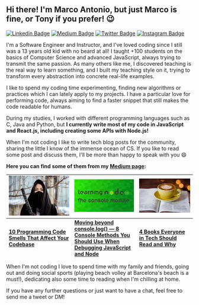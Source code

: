 ## Hi there! I'm Marco Antonio, but just Marco is fine, or Tony if you prefer! 😉

[![Linkedin Badge](https://img.shields.io/badge/-LinkedIn-0e76a8?style=flat-square&logo=Linkedin&logoColor=white)](https://www.linkedin.com/in/tonyghiani)
[![Medium Badge](https://img.shields.io/badge/medium-%2312100E.svg?&style=for-square&logo=medium&logoColor=white)](https://medium.com/@tonyghiani)
[![Twitter Badge](https://img.shields.io/badge/-Twitter-00acee?style=flat-square&logo=Twitter&logoColor=white)](https://twitter.com/tonyghiani)
[![Instagram Badge](https://img.shields.io/badge/-Instagram-e4405f?style=flat-square&logo=Instagram&logoColor=white)](https://www.instagram.com/tony_ghiani)

I'm a Software Engineer and Instructor, and I've loved coding since I still was a 13 years old kid with no beard at all!
I taught +100 students on the basics of Computer Science and advanced JavaScript, always trying to transmit the same passion. As many others like me, I discovered teaching is the real way to learn something, and I built my teaching style on it, trying to transform every abstraction into concrete real-life examples. 

I like to spend my coding time experimenting, finding new algorithms or practices which I can lately apply to my projects. I have a particular love for performing code, always aiming to find a faster snippet that still makes the code readable for humans.

During my studies, I worked with different programming languages such as C, Java and Python, but **I currently write most of my code in JavaScript and React.js, including creating some APIs with Node.js!**

When I'm not coding I like to write tech blog posts for the community, sharing the little I know of the immense ocean of CS. If you like to read some post and discuss them, I'll be more than happy to speak with you 😄

**Here you can find some of them from my [Medium page](https://medium.com/@marcoantonio.ghiani01):**

<div align="center">
  <table border="0" cellspacing="0" cellpadding="0">
    <tbody>
      <tr>
        <td>
          <a href="https://marcoghiani.com/blog/10-programming-code-smells-that-affect-your-codebase">
            <img
              alt="10 Programming Code Smells That Affect Your Codebase"
              src="https://github.com/marcoantonioghiani01/marcoantonioghiani01/raw/master/assets/programming-smells.jpeg"
            />
          </a>
        </td>
        <td>
          <a href="https://marcoghiani.com/blog/moving-beyond-console-log-8-console-methods-you-should-use-when-debugging-javascript-and-node">
            <img
              alt="Moving beyond console.log() — 8 Console Methods You Should Use When Debugging JavaScript and Node"
              src="https://github.com/marcoantonioghiani01/marcoantonioghiani01/raw/master/assets/learning-node.png"
            />
          </a>
        </td>
        <td>
          <a href="https://marcoghiani.com/blog/4-books-everyone-in-tech-should-read-and-why">
            <img
              alt="4 Books Everyone in Tech Should Read and Why"
              src="https://github.com/marcoantonioghiani01/marcoantonioghiani01/raw/master/assets/four-books.jpeg"
            />
          </a>
        </td>
      </tr>
    </tbody>
    <tfoot>
      <tr>
        <td>
          <strong><a href="https://levelup.gitconnected.com/10-programming-code-smells-that-affect-your-codebase-e66104e0341d">10 Programming Code Smells That Affect Your Codebase</a></strong>
        </td>
        <td>
          <strong><a href="https://levelup.gitconnected.com/moving-beyond-console-log-8-console-methods-you-should-use-when-debugging-javascript-and-node-25f6ac840ada?source=friends_link&sk=62597805243671cb9b96e54b052fde58">Moving beyond console.log() — 8 Console Methods You Should Use When Debugging JavaScript and Node</a></strong>
        </td>
        <td>
          <strong><a href="https://medium.com/better-programming/4-books-every-it-professional-should-read-and-why-b50628175372?source=friends_link&sk=70ee9016f1248f2d11a3977b24c9844f">4 Books Everyone in Tech Should Read and Why</a></strong>
        </td>
      </tr>
    </tfoot>
  </table>
</div>

When I'm not coding I love to spend time with my family and friends, going out and doing social sports (playing beach volley at Barcelona's beach is a must!), dedicating also some time to reading when I'm chilling at home.

If you have any further questions or just want to have a chat, feel free to send me a tweet or DM!
